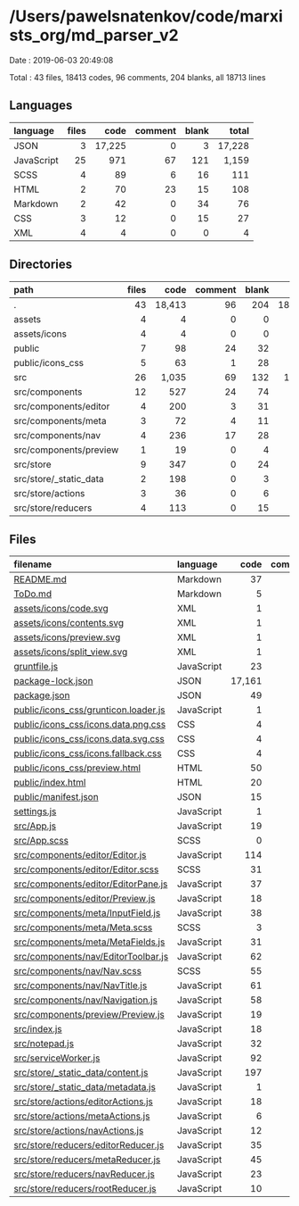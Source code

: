 # /Users/pawelsnatenkov/code/marxists_org/md_parser_v2

Date : 2019-06-03 20:49:08

Total : 43 files,  18413 codes, 96 comments, 204 blanks, all 18713 lines

## Languages
| language | files | code | comment | blank | total |
| :--- | ---: | ---: | ---: | ---: | ---: |
| JSON | 3 | 17,225 | 0 | 3 | 17,228 |
| JavaScript | 25 | 971 | 67 | 121 | 1,159 |
| SCSS | 4 | 89 | 6 | 16 | 111 |
| HTML | 2 | 70 | 23 | 15 | 108 |
| Markdown | 2 | 42 | 0 | 34 | 76 |
| CSS | 3 | 12 | 0 | 15 | 27 |
| XML | 4 | 4 | 0 | 0 | 4 |

## Directories
| path | files | code | comment | blank | total |
| :--- | ---: | ---: | ---: | ---: | ---: |
| . | 43 | 18,413 | 96 | 204 | 18,713 |
| assets | 4 | 4 | 0 | 0 | 4 |
| assets/icons | 4 | 4 | 0 | 0 | 4 |
| public | 7 | 98 | 24 | 32 | 154 |
| public/icons_css | 5 | 63 | 1 | 28 | 92 |
| src | 26 | 1,035 | 69 | 132 | 1,236 |
| src/components | 12 | 527 | 24 | 74 | 625 |
| src/components/editor | 4 | 200 | 3 | 31 | 234 |
| src/components/meta | 3 | 72 | 4 | 11 | 87 |
| src/components/nav | 4 | 236 | 17 | 28 | 281 |
| src/components/preview | 1 | 19 | 0 | 4 | 23 |
| src/store | 9 | 347 | 0 | 24 | 371 |
| src/store/_static_data | 2 | 198 | 0 | 3 | 201 |
| src/store/actions | 3 | 36 | 0 | 6 | 42 |
| src/store/reducers | 4 | 113 | 0 | 15 | 128 |

## Files
| filename | language | code | comment | blank | total |
| :--- | :--- | ---: | ---: | ---: | ---: |
| [README.md](file:///Users/pawelsnatenkov/code/marxists_org/md_parser_v2/README.md) | Markdown | 37 | 0 | 32 | 69 |
| [ToDo.md](file:///Users/pawelsnatenkov/code/marxists_org/md_parser_v2/ToDo.md) | Markdown | 5 | 0 | 2 | 7 |
| [assets/icons/code.svg](file:///Users/pawelsnatenkov/code/marxists_org/md_parser_v2/assets/icons/code.svg) | XML | 1 | 0 | 0 | 1 |
| [assets/icons/contents.svg](file:///Users/pawelsnatenkov/code/marxists_org/md_parser_v2/assets/icons/contents.svg) | XML | 1 | 0 | 0 | 1 |
| [assets/icons/preview.svg](file:///Users/pawelsnatenkov/code/marxists_org/md_parser_v2/assets/icons/preview.svg) | XML | 1 | 0 | 0 | 1 |
| [assets/icons/split_view.svg](file:///Users/pawelsnatenkov/code/marxists_org/md_parser_v2/assets/icons/split_view.svg) | XML | 1 | 0 | 0 | 1 |
| [gruntfile.js](file:///Users/pawelsnatenkov/code/marxists_org/md_parser_v2/gruntfile.js) | JavaScript | 23 | 1 | 3 | 27 |
| [package-lock.json](file:///Users/pawelsnatenkov/code/marxists_org/md_parser_v2/package-lock.json) | JSON | 17,161 | 0 | 1 | 17,162 |
| [package.json](file:///Users/pawelsnatenkov/code/marxists_org/md_parser_v2/package.json) | JSON | 49 | 0 | 1 | 50 |
| [public/icons_css/grunticon.loader.js](file:///Users/pawelsnatenkov/code/marxists_org/md_parser_v2/public/icons_css/grunticon.loader.js) | JavaScript | 1 | 1 | 1 | 3 |
| [public/icons_css/icons.data.png.css](file:///Users/pawelsnatenkov/code/marxists_org/md_parser_v2/public/icons_css/icons.data.png.css) | CSS | 4 | 0 | 5 | 9 |
| [public/icons_css/icons.data.svg.css](file:///Users/pawelsnatenkov/code/marxists_org/md_parser_v2/public/icons_css/icons.data.svg.css) | CSS | 4 | 0 | 5 | 9 |
| [public/icons_css/icons.fallback.css](file:///Users/pawelsnatenkov/code/marxists_org/md_parser_v2/public/icons_css/icons.fallback.css) | CSS | 4 | 0 | 5 | 9 |
| [public/icons_css/preview.html](file:///Users/pawelsnatenkov/code/marxists_org/md_parser_v2/public/icons_css/preview.html) | HTML | 50 | 0 | 12 | 62 |
| [public/index.html](file:///Users/pawelsnatenkov/code/marxists_org/md_parser_v2/public/index.html) | HTML | 20 | 23 | 3 | 46 |
| [public/manifest.json](file:///Users/pawelsnatenkov/code/marxists_org/md_parser_v2/public/manifest.json) | JSON | 15 | 0 | 1 | 16 |
| [settings.js](file:///Users/pawelsnatenkov/code/marxists_org/md_parser_v2/settings.js) | JavaScript | 1 | 2 | 1 | 4 |
| [src/App.js](file:///Users/pawelsnatenkov/code/marxists_org/md_parser_v2/src/App.js) | JavaScript | 19 | 1 | 6 | 26 |
| [src/App.scss](file:///Users/pawelsnatenkov/code/marxists_org/md_parser_v2/src/App.scss) | SCSS | 0 | 4 | 1 | 5 |
| [src/components/editor/Editor.js](file:///Users/pawelsnatenkov/code/marxists_org/md_parser_v2/src/components/editor/Editor.js) | JavaScript | 114 | 3 | 15 | 132 |
| [src/components/editor/Editor.scss](file:///Users/pawelsnatenkov/code/marxists_org/md_parser_v2/src/components/editor/Editor.scss) | SCSS | 31 | 0 | 7 | 38 |
| [src/components/editor/EditorPane.js](file:///Users/pawelsnatenkov/code/marxists_org/md_parser_v2/src/components/editor/EditorPane.js) | JavaScript | 37 | 0 | 5 | 42 |
| [src/components/editor/Preview.js](file:///Users/pawelsnatenkov/code/marxists_org/md_parser_v2/src/components/editor/Preview.js) | JavaScript | 18 | 0 | 4 | 22 |
| [src/components/meta/InputField.js](file:///Users/pawelsnatenkov/code/marxists_org/md_parser_v2/src/components/meta/InputField.js) | JavaScript | 38 | 0 | 6 | 44 |
| [src/components/meta/Meta.scss](file:///Users/pawelsnatenkov/code/marxists_org/md_parser_v2/src/components/meta/Meta.scss) | SCSS | 3 | 0 | 0 | 3 |
| [src/components/meta/MetaFields.js](file:///Users/pawelsnatenkov/code/marxists_org/md_parser_v2/src/components/meta/MetaFields.js) | JavaScript | 31 | 4 | 5 | 40 |
| [src/components/nav/EditorToolbar.js](file:///Users/pawelsnatenkov/code/marxists_org/md_parser_v2/src/components/nav/EditorToolbar.js) | JavaScript | 62 | 7 | 5 | 74 |
| [src/components/nav/Nav.scss](file:///Users/pawelsnatenkov/code/marxists_org/md_parser_v2/src/components/nav/Nav.scss) | SCSS | 55 | 2 | 8 | 65 |
| [src/components/nav/NavTitle.js](file:///Users/pawelsnatenkov/code/marxists_org/md_parser_v2/src/components/nav/NavTitle.js) | JavaScript | 61 | 8 | 9 | 78 |
| [src/components/nav/Navigation.js](file:///Users/pawelsnatenkov/code/marxists_org/md_parser_v2/src/components/nav/Navigation.js) | JavaScript | 58 | 0 | 6 | 64 |
| [src/components/preview/Preview.js](file:///Users/pawelsnatenkov/code/marxists_org/md_parser_v2/src/components/preview/Preview.js) | JavaScript | 19 | 0 | 4 | 23 |
| [src/index.js](file:///Users/pawelsnatenkov/code/marxists_org/md_parser_v2/src/index.js) | JavaScript | 18 | 3 | 6 | 27 |
| [src/notepad.js](file:///Users/pawelsnatenkov/code/marxists_org/md_parser_v2/src/notepad.js) | JavaScript | 32 | 6 | 8 | 46 |
| [src/serviceWorker.js](file:///Users/pawelsnatenkov/code/marxists_org/md_parser_v2/src/serviceWorker.js) | JavaScript | 92 | 31 | 13 | 136 |
| [src/store/_static_data/content.js](file:///Users/pawelsnatenkov/code/marxists_org/md_parser_v2/src/store/_static_data/content.js) | JavaScript | 197 | 0 | 2 | 199 |
| [src/store/_static_data/metadata.js](file:///Users/pawelsnatenkov/code/marxists_org/md_parser_v2/src/store/_static_data/metadata.js) | JavaScript | 1 | 0 | 1 | 2 |
| [src/store/actions/editorActions.js](file:///Users/pawelsnatenkov/code/marxists_org/md_parser_v2/src/store/actions/editorActions.js) | JavaScript | 18 | 0 | 3 | 21 |
| [src/store/actions/metaActions.js](file:///Users/pawelsnatenkov/code/marxists_org/md_parser_v2/src/store/actions/metaActions.js) | JavaScript | 6 | 0 | 1 | 7 |
| [src/store/actions/navActions.js](file:///Users/pawelsnatenkov/code/marxists_org/md_parser_v2/src/store/actions/navActions.js) | JavaScript | 12 | 0 | 2 | 14 |
| [src/store/reducers/editorReducer.js](file:///Users/pawelsnatenkov/code/marxists_org/md_parser_v2/src/store/reducers/editorReducer.js) | JavaScript | 35 | 0 | 4 | 39 |
| [src/store/reducers/metaReducer.js](file:///Users/pawelsnatenkov/code/marxists_org/md_parser_v2/src/store/reducers/metaReducer.js) | JavaScript | 45 | 0 | 5 | 50 |
| [src/store/reducers/navReducer.js](file:///Users/pawelsnatenkov/code/marxists_org/md_parser_v2/src/store/reducers/navReducer.js) | JavaScript | 23 | 0 | 3 | 26 |
| [src/store/reducers/rootReducer.js](file:///Users/pawelsnatenkov/code/marxists_org/md_parser_v2/src/store/reducers/rootReducer.js) | JavaScript | 10 | 0 | 3 | 13 |